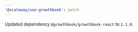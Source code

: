 ```yaml
---
'@scaleway/use-growthbook': patch
---
```


Updated dependency `@growthbook/growthbook-react` to `1.1.0`.
